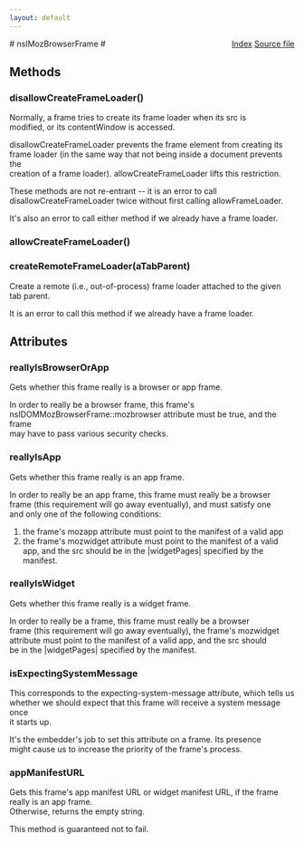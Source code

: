 ```yaml
---
layout: default
---
```

<div class='links' style='float:right'><a href="../index.html">Index</a>
<a href="http://dxr.mozilla.org/mozilla-central/source/dom/interfaces/html/nsIMozBrowserFrame.idl">Source file</a>
</div>
# nsIMozBrowserFrame #

## Methods ##

### disallowCreateFrameLoader() ###
  
Normally, a frame tries to create its frame loader when its src is  
modified, or its contentWindow is accessed.  
  
disallowCreateFrameLoader prevents the frame element from creating its  
frame loader (in the same way that not being inside a document prevents the  
creation of a frame loader).  allowCreateFrameLoader lifts this restriction.  
  
These methods are not re-entrant -- it is an error to call  
disallowCreateFrameLoader twice without first calling allowFrameLoader.  
  
It's also an error to call either method if we already have a frame loader.  
  

### allowCreateFrameLoader() ###

### createRemoteFrameLoader(aTabParent) ###
  
Create a remote (i.e., out-of-process) frame loader attached to the given  
tab parent.  
  
It is an error to call this method if we already have a frame loader.  
  

## Attributes ##

### reallyIsBrowserOrApp ###
  
Gets whether this frame really is a browser or app frame.  
  
In order to really be a browser frame, this frame's  
nsIDOMMozBrowserFrame::mozbrowser attribute must be true, and the frame  
may have to pass various security checks.  
  

### reallyIsApp ###
  
Gets whether this frame really is an app frame.  
  
In order to really be an app frame, this frame must really be a browser  
frame (this requirement will go away eventually), and must satisfy one  
and only one of the following conditions:  
1. the frame's mozapp attribute must point to the manifest of a valid app  
2. the frame's mozwidget attribute must point to the manifest of a valid  
app, and the src should be in the |widgetPages| specified by the manifest.  
  

### reallyIsWidget ###
  
Gets whether this frame really is a widget frame.  
  
In order to really be a frame, this frame must really be a browser  
frame (this requirement will go away eventually), the frame's mozwidget  
attribute must point to the manifest of a valid app, and the src should  
be in the |widgetPages| specified by the manifest.  
  

### isExpectingSystemMessage ###
  
This corresponds to the expecting-system-message attribute, which tells us  
whether we should expect that this frame will receive a system message once  
it starts up.  
  
It's the embedder's job to set this attribute on a frame.  Its presence  
might cause us to increase the priority of the frame's process.  
  

### appManifestURL ###
  
Gets this frame's app manifest URL or widget manifest URL, if the frame  
really is an app frame.  
Otherwise, returns the empty string.  
  
This method is guaranteed not to fail.  
  
